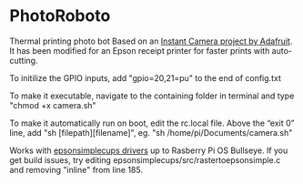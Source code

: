 # PhotoRoboto
Thermal printing photo bot
Based on an [Instant Camera project by Adafruit](https://learn.adafruit.com/instant-camera-using-raspberry-pi-and-thermal-printer?view=all). It has been modified for an Epson receipt printer for faster prints with auto-cutting.

To initilize the GPIO inputs, add "gpio=20,21=pu" to the end of config.txt

To make it executable, navigate to the containing folder in terminal and type "chmod +x camera.sh"

To make it automatically run on boot, edit the rc.local file. Above the “exit 0” line, add "sh [filepath][filename]", eg. "sh /home/pi/Documents/camera.sh"

Works with [epsonsimplecups drivers](https://github.com/Olernov/epsonsimplecups) up to Rasberry Pi OS Bullseye. If you get build issues, try editing epsonsimplecups/src/rastertoepsonsimple.c and removing "inline" from line 185.
